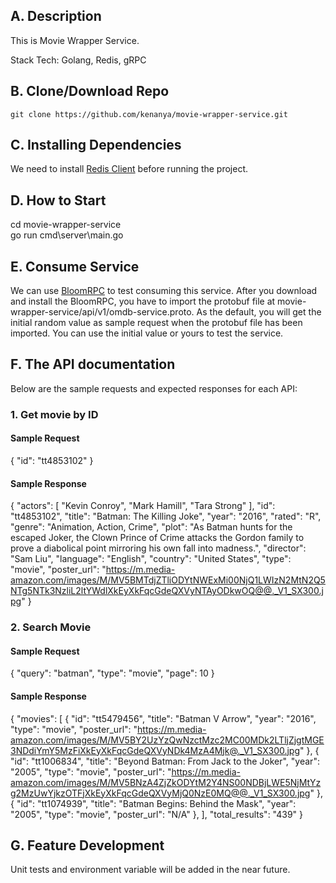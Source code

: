 ## A. Description
This is Movie Wrapper Service.

Stack Tech: Golang, Redis, gRPC

## B. Clone/Download Repo
    git clone https://github.com/kenanya/movie-wrapper-service.git

## C. Installing Dependencies
We need to install <a href="https://redis.io/docs/getting-started/installation/">Redis Client</a> before running the project.

## D. How to Start
cd movie-wrapper-service<br/>
go run cmd\server\main.go

## E. Consume Service
We can use <a href="https://appimage.github.io/BloomRPC/">BloomRPC</a> to test consuming this service. After you download and install the BloomRPC, you have to import the protobuf file at movie-wrapper-service/api/v1/omdb-service.proto. As the default, you will get the initial random value as sample request when the protobuf file has been imported. You can use the initial value or yours to test the service.

## F. The API documentation
Below are the sample requests and expected responses for each API:
### 1. Get movie by ID
#### Sample Request
{
"id": "tt4853102"
}

#### Sample Response
{
"actors": [
"Kevin Conroy",
"Mark Hamill",
"Tara Strong"
],
"id": "tt4853102",
"title": "Batman: The Killing Joke",
"year": "2016",
"rated": "R",
"genre": "Animation, Action, Crime",
"plot": "As Batman hunts for the escaped Joker, the Clown Prince of Crime attacks the Gordon family to prove a diabolical point mirroring his own fall into madness.",
"director": "Sam Liu",
"language": "English",
"country": "United States",
"type": "movie",
"poster_url": "https://m.media-amazon.com/images/M/MV5BMTdjZTliODYtNWExMi00NjQ1LWIzN2MtN2Q5NTg5NTk3NzliL2ltYWdlXkEyXkFqcGdeQXVyNTAyODkwOQ@@._V1_SX300.jpg"
}


### 2. Search Movie
#### Sample Request
{
"query": "batman",
"type": "movie",
"page": 10
}

#### Sample Response
{
"movies": [
{
"id": "tt5479456",
"title": "Batman V Arrow",
"year": "2016",
"type": "movie",
"poster_url": "https://m.media-amazon.com/images/M/MV5BY2UzYzQwNzctMzc2MC00MDk2LTljZjgtMGE3NDdiYmY5MzFiXkEyXkFqcGdeQXVyNDk4MzA4Mjk@._V1_SX300.jpg"
},
{
"id": "tt1006834",
"title": "Beyond Batman: From Jack to the Joker",
"year": "2005",
"type": "movie",
"poster_url": "https://m.media-amazon.com/images/M/MV5BNzA4ZjZkODYtM2Y4NS00NDBjLWE5NjMtYzg2MzUwYjkzOTFjXkEyXkFqcGdeQXVyMjQ0NzE0MQ@@._V1_SX300.jpg"
},
{
"id": "tt1074939",
"title": "Batman Begins: Behind the Mask",
"year": "2005",
"type": "movie",
"poster_url": "N/A"
},
],
"total_results": "439"
}

## G. Feature Development
Unit tests and environment variable will be added in the near future.


